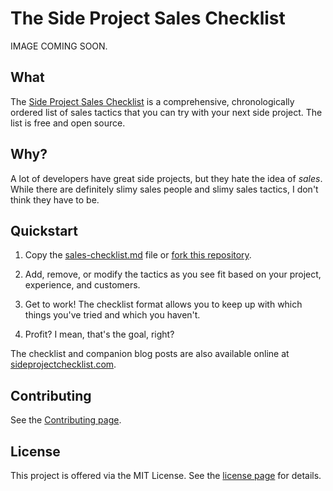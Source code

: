 # The Side Project Sales Checklist

IMAGE COMING SOON.


## What

The [Side Project Sales Checklist](https://www.sideprojectchecklist.com/sales-checklist) is a comprehensive, chronologically ordered list of sales tactics that you can try with your next side project. The list is free and open source.


## Why?

A lot of developers have great side projects, but they hate the idea of _sales_. While there are definitely slimy sales people and slimy sales tactics, I don't think they have to be.


## Quickstart

1. Copy the [sales-checklist.md](sales-checklist.md) file or [fork this repository](https://github.com/karllhughes/side-project-sales).

2. Add, remove, or modify the tactics as you see fit based on your project, experience, and customers.

3. Get to work! The checklist format allows you to keep up with which things you've tried and which you haven't.

4. Profit? I mean, that's the goal, right?

The checklist and companion blog posts are also available online at [sideprojectchecklist.com](https://www.sideprojectchecklist.com/).


## Contributing

See the [Contributing page](https://www.sideprojectchecklist.com/contributing/).


## License

This project is offered via the MIT License. See the [license page](https://www.sideprojectchecklist.com/license/) for details.
